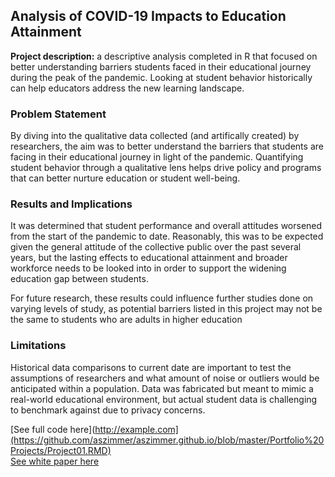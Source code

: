 ## Analysis of COVID-19 Impacts to Education Attainment

**Project description:** a descriptive analysis completed in R that focused on better understanding barriers students faced in their educational journey during the peak of the pandemic. Looking at student behavior historically can help educators address the new learning landscape.

### Problem Statement

By diving into the qualitative data collected (and artifically created) by researchers, the aim was to better understand the barriers that students are facing in their educational journey in light of the pandemic. Quantifying student behavior through a qualitative lens helps drive policy and programs that can better nurture education or student well-being.

### Results and Implications

It was determined that student performance and overall attitudes worsened from the start of the pandemic to date. Reasonably, this was to be expected given the general attitude of the collective public over the past several years, but the lasting effects to educational attainment and broader workforce needs to be looked into in order to support the widening education gap between students.

For future research, these results could influence further studies done on varying levels of study, as potential barriers listed in this project may not be the same to students who are adults in higher education

### Limitations
Historical data comparisons to current date are important to test the assumptions of researchers and what amount of noise or outliers would be anticipated within a population. Data was fabricated but meant to mimic a real-world educational environment, but actual student data is challenging to benchmark against due to privacy concerns. 


[See full code here](http://example.com](https://github.com/aszimmer/aszimmer.github.io/blob/master/Portfolio%20Projects/Project01.RMD) <br>
[See white paper here](https://github.com/aszimmer/aszimmer.github.io/blob/master/Portfolio%20Projects/Project01.pdf)


